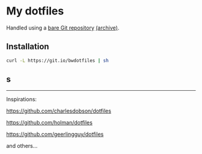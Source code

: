 # My dotfiles

Handled using a [bare Git repository](https://www.atlassian.com/git/tutorials/dotfiles) [(archive)](https://web.archive.org/web/20211122215948/https://www.atlassian.com/git/tutorials/dotfiles).


## Installation

```sh
curl -L https://git.io/bwdotfiles | sh
```








s
---

---

Inspirations:

https://github.com/charlesdobson/dotfiles

https://github.com/holman/dotfiles

https://github.com/geerlingguy/dotfiles

and others...
